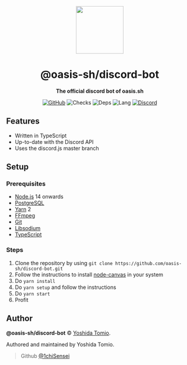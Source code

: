 <div align="center">

<img src="https://raw.githubusercontent.com/oasis-sh/oasis/staging/assets/logos/svg/icon.svg" width="128" />

# @oasis-sh/discord-bot

**The official discord bot of oasis.sh**

[![GitHub](https://img.shields.io/github/license/oasis-sh/discord-bot)](https://github.com/oasis-sh/discord-bot/blob/main/LICENSE.md)
![Checks](https://badgen.net/github/checks/oasis-sh/discord-bot)
![Deps](https://badgen.net/david/dep/oasis-sh/discord-bot)
![Lang](https://img.shields.io/github/languages/top/oasis-sh/discord-bot)
[![Discord](https://img.shields.io/discord/826577772805095516)](https://discord.gg/M4dPCs4QjP)

</div>

## Features

- Written in TypeScript
- Up-to-date with the Discord API
- Uses the discord.js master branch

## Setup

### Prerequisites

- [Node.js](https://nodejs.org) 14 onwards
- [PostgreSQL](https://www.postgresql.org/)
- [Yarn](https://yarnpkg.com) 2
- [FFmpeg](https://www.ffmpeg.org/)
- [Git](https://git-scm.com/)
- [Libsodium](https://github.com/jedisct1/libsodium)
- [TypeScript](https://typescriptlang.org)

### Steps

1. Clone the repository by using `git clone https://github.com/oasis-sh/discord-bot.git`
2. Follow the instructions to install [node-canvas](https://github.com/Automattic/node-canvas/wiki) in your system
3. Do `yarn install`
4. Do `yarn setup` and follow the instructions
5. Do `yarn start`
6. Profit

## Author

**@oasis-sh/discord-bot** © [Yoshida Tomio](https://github.com/1chiSensei).

Authored and maintained by Yoshida Tomio.

> Github [@1chiSensei](https://github.com/1chiSensei)
